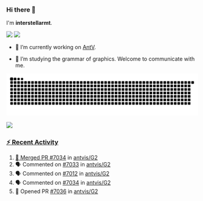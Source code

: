 ### Hi there 👋

I'm **interstellarmt**.

[![](https://img.shields.io/endpoint?url=https://awards.antv.vision/interstellarmt-g2-contributor.json)](https://github.com/antvis/g2)
[![](https://img.shields.io/endpoint?url=https://awards.antv.vision/interstellarmt-gpt-vis-contributor.json)](https://github.com/antvis/gpt-vis)

- 🔭 I’m currently working on [AntV](https://github.com/antvis).

- 📖 I’m studying the grammar of graphics. Welcome to communicate with me.

![](https://raw.githubusercontent.com/interstellarmt/interstellarmt/refs/heads/output/github-contribution-grid-snake.svg)
<div>
  <a href="https://github.com/interstellarmt">
  <img height="180em" src="https://github-readme-stats-eight-theta.vercel.app/api?username=interstellarmt&show_icons=true&include_all_commits=true&count_private=true&theme=tokyonight"/>
</div>
    
### :zap: Recent Activity

<!--START_SECTION:activity-->
1. 🎉 Merged PR [#7034](https://github.com/antvis/G2/pull/7034) in [antvis/G2](https://github.com/antvis/G2)
2. 🗣 Commented on [#7033](https://github.com/antvis/G2/issues/7033#issuecomment-3083954801) in [antvis/G2](https://github.com/antvis/G2)
3. 🗣 Commented on [#7012](https://github.com/antvis/G2/issues/7012#issuecomment-3083938812) in [antvis/G2](https://github.com/antvis/G2)
4. 🗣 Commented on [#7034](https://github.com/antvis/G2/pull/7034#issuecomment-3083933944) in [antvis/G2](https://github.com/antvis/G2)
5. 💪 Opened PR [#7036](https://github.com/antvis/G2/pull/7036) in [antvis/G2](https://github.com/antvis/G2)
<!--END_SECTION:activity-->

